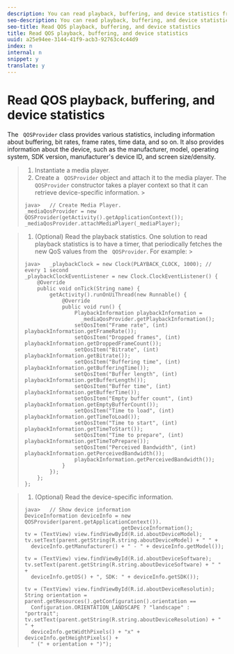 ```yaml
---
description: You can read playback, buffering, and device statistics from the QOSProvider class.
seo-description: You can read playback, buffering, and device statistics from the QOSProvider class.
seo-title: Read QOS playback, buffering, and device statistics
title: Read QOS playback, buffering, and device statistics
uuid: a25e94ee-3144-41f9-acb3-92763c4c44d9
index: n
internal: n
snippet: y
translate: y
---
```


# Read QOS playback, buffering, and device statistics

The ` QOSProvider` class provides various statistics, including information about buffering, bit rates, frame rates, time data, and so on. It also provides information about the device, such as the manufacturer, model, operating system, SDK version, manufacturer's device ID, and screen size/density. 

>1. Instantiate a media player.
>1. Create a ` QOSProvider` object and attach it to the media player.
>   The ` QOSProvider` constructor takes a player context so that it can retrieve device-specific information. >
>   ```
>   java>   // Create Media Player. 
>   _mediaQosProvider = new QOSProvider(getActivity().getApplicationContext()); 
>   _mediaQosProvider.attachMediaPlayer(_mediaPlayer);
>   ```

>
>1. (Optional) Read the playback statistics.
>   One solution to read playback statistics is to have a timer, that periodically fetches the new QoS values from the ` QOSProvider`. 
>   For example: >
>   ```
>   java>   _playbackClock = new Clock(PLAYBACK_CLOCK, 1000); // every 1 second 
>   _playbackClockEventListener = new Clock.ClockEventListener() { 
>       @Override 
>       public void onTick(String name) { 
>           getActivity().runOnUiThread(new Runnable() { 
>               @Override 
>               public void run() { 
>                   PlaybackInformation playbackInformation =  
>                     _mediaQosProvider.getPlaybackInformation();  
>                   setQosItem("Frame rate", (int) playbackInformation.getFrameRate());  
>                   setQosItem("Dropped frames", (int) playbackInformation.getDroppedFrameCount()); 
>                   setQosItem("Bitrate", (int) playbackInformation.getBitrate()); 
>                   setQosItem("Buffering time", (int) playbackInformation.getBufferingTime());  
>                   setQosItem("Buffer length", (int) playbackInformation.getBufferLength());  
>                   setQosItem("Buffer time", (int) playbackInformation.getBufferTime());  
>                   setQosItem("Empty buffer count", (int) playbackInformation.getEmptyBufferCount());  
>                   setQosItem("Time to load", (int) playbackInformation.getTimeToLoad());  
>                   setQosItem("Time to start", (int) playbackInformation.getTimeToStart()); 
>                   setQosItem("Time to prepare", (int) playbackInformation.getTimeToPrepare()); 
>                   setQosItem("Perceived Bandwidth", (int) playbackInformation.getPerceivedBandwidth());   
>                   playbackInformation.getPerceivedBandwidth()); 
>               } 
>           }); 
>       }; 
>   }; 
>   
>   ```

>
>1. (Optional) Read the device-specific information.
>
>   ```
>   java>   // Show device information 
>   DeviceInformation deviceInfo = new QOSProvider(parent.getApplicationContext()). 
>                                  getDeviceInformation(); 
>   tv = (TextView) view.findViewById(R.id.aboutDeviceModel); 
>   tv.setText(parent.getString(R.string.aboutDeviceModel) + " " +  
>     deviceInfo.getManufacturer() + " - " + deviceInfo.getModel()); 
>    
>   tv = (TextView) view.findViewById(R.id.aboutDeviceSoftware); 
>   tv.setText(parent.getString(R.string.aboutDeviceSoftware) + " " +  
>     deviceInfo.getOS() + ", SDK: " + deviceInfo.getSDK()); 
>    
>   tv = (TextView) view.findViewById(R.id.aboutDeviceResolutin); 
>   String orientation = parent.getResources().getConfiguration().orientation ==  
>     Configuration.ORIENTATION_LANDSCAPE ? "landscape" : "portrait"; 
>   tv.setText(parent.getString(R.string.aboutDeviceResolution) + " " +  
>     deviceInfo.getWidthPixels() + "x" + deviceInfo.getHeightPixels() +  
>     " (" + orientation + ")"); 
>   
>   ```
>
